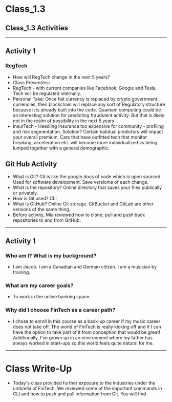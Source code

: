 # Class_1.3
## Class_1.3 Activities
---
## Activity 1
### RegTech
* How will RegTech change in the next 5 years? 
* Class Presenters:
* RegTech - with current companies like Facebook, Google and Tesla, Tech will be regulated internally. 
* Personal Take: Once fiat currency is replaced by crypto government currencies, then blockchain will replace any sort of Regulatory structure because it is already built into the code. Quantam computing could be an interesting solution for predicting fraudulent activity. But that is likely not in the realm of possibility in the next 5 years. 
* InsurTech - Headling Insurance too expensive for community - profiling and risk segmentation. Solution? Certain habitual predictors will impact your overall premium. Cars that have outfitted tech that monitor breaking, acceleration etc. will become more individualized vs being lumped together with a general demographic.   
## Git Hub Activity
* What is Git? Git is like the google docs of code which is open sourced. Used for software development. Save versioms of each change. 
* What is the repository? Online directory that saves your files publically or privately. 
* How is Git used? CLI
* What is GitHub? Online Git storage. GitBucket and GitLab are other versions of the same thing. 
* Before activity, Mia reviewed how to clone, pull and push back repositories to and from GitHub. 
---
## Activity 1
### Who am I? What is my background?
* I am Jacob. I am a Canadian and German citizen. I am a musician by training. 
### What are my career goals?
* To work in the online banking space. 
### Why did I choose FinTech as a career path?
* I chose to enroll in this course as a back-up career if my music career does not take off. The world of FinTech is really kicking off and if I can have the option to take part of it from conception that would be great! Additionally, I've grown up in an environment where my father has always worked in start-ups so this world feels quite natural for me. 
---
# Class Write-Up
* Today's class provided further exposure to the industries under the umbrella of FinTech. We reviewed some of the important commands in CLI and how to push and pull information from Git. You will find 